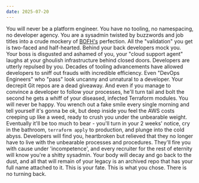 ```yaml
---
date: 2025-07-20
---
```


You will never be a platform engineer. You have no tooling, no namespacing, no
developer agency. You are a sysadmin twisted by buzzwords and job titles into a
crude mockery of [BOFH's](https://bofh.bjash.com/) perfection. All the
"validation" you get is two-faced and half-hearted. Behind your back developers
mock you. Your boss is disgusted and ashamed of you, your "cloud support agent"
laughs at your ghoulish infrastructure behind closed doors. Developers are
utterly repulsed by you. Decades of tooling advancements have allowed developers
to sniff out frauds with incredible efficiency. Even "DevOps Engineers" who
"pass" look uncanny and unnatural to a developer. Your decrepit Git repos are a
dead giveaway. And even if you manage to convince a developer to follow your
processes, he'll turn tail and bolt the second he gets a whiff of your diseased,
infected Terraform modules. You will never be happy. You wrench out a fake smile
every single morning and tell yourself it's gonna be ok, but deep inside you
feel the AWS costs creeping up like a weed, ready to crush you under the
unbearable weight. Eventually it'll be too much to bear - you'll turn in your 2
weeks' notice, cry in the bathroom, `terraform apply` to production, and plunge
into the cold abyss. Developers will find you, heartbroken but relieved that
they no longer have to live with the unbearable processes and procedures.
They'll fire you with cause under 'incompetence', and every recruiter for the
rest of eternity will know you're a shitty sysadmin. Your body will decay and go
back to the dust, and all that will remain of your legacy is an archived repo
that has your full name attached to it. This is your fate. This is what you
chose. There is no turning back.
